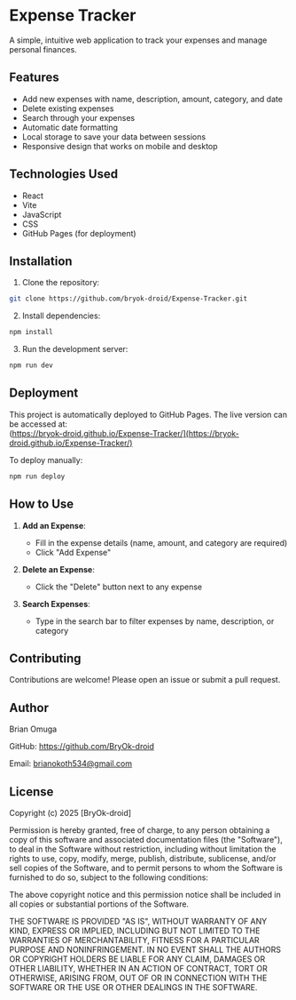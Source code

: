 # Expense Tracker

A simple, intuitive web application to track your expenses and manage personal finances.

## Features

- Add new expenses with name, description, amount, category, and date
- Delete existing expenses
- Search through your expenses
- Automatic date formatting
- Local storage to save your data between sessions
- Responsive design that works on mobile and desktop

## Technologies Used

- React
- Vite
- JavaScript
- CSS
- GitHub Pages (for deployment)

## Installation

1. Clone the repository:
```bash
git clone https://github.com/bryok-droid/Expense-Tracker.git
```

2. Install dependencies:
```bash
npm install
```

3. Run the development server:
```bash
npm run dev
```

## Deployment

This project is automatically deployed to GitHub Pages. The live version can be accessed at:  
(https://bryok-droid.github.io/Expense-Tracker/](https://bryok-droid.github.io/Expense-Tracker/)

To deploy manually:
```bash
npm run deploy
```

## How to Use

1. **Add an Expense**:
   - Fill in the expense details (name, amount, and category are required)
   - Click "Add Expense"

2. **Delete an Expense**:
   - Click the "Delete" button next to any expense

3. **Search Expenses**:
   - Type in the search bar to filter expenses by name, description, or category


## Contributing

Contributions are welcome! Please open an issue or submit a pull request.

## Author
Brian Omuga

GitHub: https://github.com/BryOk-droid

Email: brianokoth534@gmail.com
## License

Copyright (c) 2025 [BryOk-droid]

Permission is hereby granted, free of charge, to any person obtaining a copy
of this software and associated documentation files (the "Software"), to deal
in the Software without restriction, including without limitation the rights
to use, copy, modify, merge, publish, distribute, sublicense, and/or sell
copies of the Software, and to permit persons to whom the Software is
furnished to do so, subject to the following conditions:

The above copyright notice and this permission notice shall be included in all
copies or substantial portions of the Software.

THE SOFTWARE IS PROVIDED "AS IS", WITHOUT WARRANTY OF ANY KIND, EXPRESS OR
IMPLIED, INCLUDING BUT NOT LIMITED TO THE WARRANTIES OF MERCHANTABILITY,
FITNESS FOR A PARTICULAR PURPOSE AND NONINFRINGEMENT. IN NO EVENT SHALL THE
AUTHORS OR COPYRIGHT HOLDERS BE LIABLE FOR ANY CLAIM, DAMAGES OR OTHER
LIABILITY, WHETHER IN AN ACTION OF CONTRACT, TORT OR OTHERWISE, ARISING FROM,
OUT OF OR IN CONNECTION WITH THE SOFTWARE OR THE USE OR OTHER DEALINGS IN THE
SOFTWARE.

